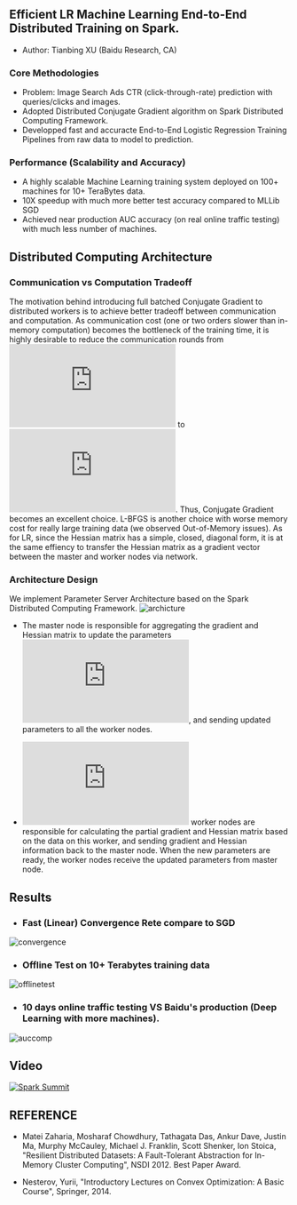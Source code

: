 ## Efficient LR Machine Learning End-to-End Distributed Training on Spark.
* Author: Tianbing XU (Baidu Research, CA)

### Core Methodologies
* Problem: Image Search Ads CTR (click-through-rate) prediction with queries/clicks and images.
* Adopted Distributed Conjugate Gradient algorithm on Spark Distributed Computing Framework.
* Developped fast and accuracte End-to-End Logistic Regression Training Pipelines from raw data to model to prediction.

### Performance (Scalability and Accuracy)
* A highly scalable Machine Learning training system deployed on 100+ machines for 10+ TeraBytes data.  
* 10X speedup with much more better test accuracy compared to MLLib SGD
* Achieved near production AUC accuracy (on real online traffic testing) with much less number of machines.

## Distributed Computing Architecture
### Communication vs Computation Tradeoff
The motivation behind introducing full batched Conjugate Gradient to distributed workers is to achieve better 
tradeoff between communication and computation. As communication cost (one or two orders slower than in-memory computation) 
becomes the bottleneck of the training time, it is highly desirable to reduce the communication rounds from ![equation](http://latex.codecogs.com/gif.latex?O%281/%5Cepsilon%29%24%20%28SGD%29) to ![equation](http://latex.codecogs.com/gif.latex?log%281/%5Cepsilon%29). Thus, Conjugate Gradient becomes an excellent choice. L-BFGS is another choice with worse 
memory cost for really large training data (we observed Out-of-Memory issues). As for LR, since the Hessian matrix has a simple,
closed, diagonal form, it is at the same effiency to transfer the Hessian matrix as a gradient vector between the master and worker nodes via network.

### Architecture Design
We implement Parameter Server Architecture based on the Spark Distributed Computing Framework.
![archicture](https://user-images.githubusercontent.com/22249000/44966504-769a2e00-aef0-11e8-9447-0279f32c1767.jpg)

* The master node is responsible for aggregating the gradient and Hessian matrix to update the parameters ![equation](http://latex.codecogs.com/gif.latex?W), and sending updated parameters to all the worker nodes.

* ![equation](http://latex.codecogs.com/gif.latex?K) worker nodes are responsible for calculating the partial gradient and Hessian matrix based on the data on this worker, and sending gradient and Hessian information back to the master node. When the new parameters are ready, the worker nodes receive the updated parameters from master node.

## Results
* ### Fast (Linear) Convergence Rete compare to SGD 
![convergence](https://user-images.githubusercontent.com/22249000/44961010-81d46600-aebe-11e8-94d8-df0c6c39f19c.jpg)

* ### Offline Test on 10+ Terabytes training data
![offlinetest](https://user-images.githubusercontent.com/22249000/44961202-f0ff8980-aec1-11e8-8fd7-5f0d8f08e84d.jpg)

* ### 10 days online traffic testing VS Baidu's production (Deep Learning with more machines).
![auccomp](https://user-images.githubusercontent.com/22249000/44961066-851c2180-aebf-11e8-8abc-0ac1a70b333a.png)

## Video
[![Spark Summit](https://img.youtube.com/vi/mD8EldWuN7k/0.jpg)](https://www.youtube.com/watch?v=mD8EldWuN7k)


## REFERENCE
* Matei Zaharia, Mosharaf Chowdhury, Tathagata Das, Ankur Dave, Justin Ma, Murphy McCauley, Michael J. Franklin, Scott Shenker, Ion Stoica,
"Resilient Distributed Datasets: A Fault-Tolerant Abstraction for In-Memory Cluster Computing", NSDI 2012. Best Paper Award.

* Nesterov, Yurii, "Introductory Lectures on Convex Optimization: A Basic Course", Springer, 2014.
